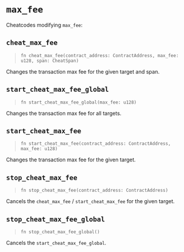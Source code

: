 # `max_fee`

Cheatcodes modifying `max_fee`:

## `cheat_max_fee`
> `fn cheat_max_fee(contract_address: ContractAddress, max_fee: u128, span: CheatSpan)`

Changes the transaction max fee for the given target and span.

## `start_cheat_max_fee_global`
> `fn start_cheat_max_fee_global(max_fee: u128)`

Changes the transaction max fee for all targets.

## `start_cheat_max_fee`
> `fn start_cheat_max_fee(contract_address: ContractAddress, max_fee: u128)`

Changes the transaction max fee for the given target.

## `stop_cheat_max_fee`
> `fn stop_cheat_max_fee(contract_address: ContractAddress)`

Cancels the `cheat_max_fee` / `start_cheat_max_fee` for the given target.

## `stop_cheat_max_fee_global`
> `fn stop_cheat_max_fee_global()`

Cancels the `start_cheat_max_fee_global`.
